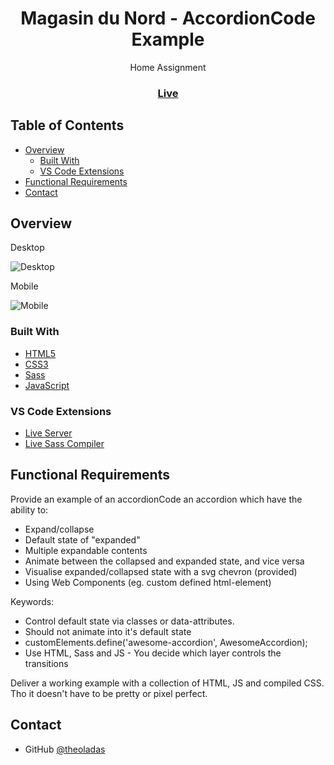 <h1 align="center">Magasin du Nord - AccordionCode Example</h1>

<div align="center">
   Home Assignment
</div>

<div align="center">
  <h3>
    <a href="https://theoladas.github.io/Magasin-AccordionCode">
      Live
    </a>
  </h3>
</div>

<!-- TABLE OF CONTENTS -->

## Table of Contents

- [Overview](#overview)
  - [Built With](#built-with)
  - [VS Code Extensions](#vs-code-extensions)
- [Functional Requirements](#functional-requirements)
- [Contact](#contact)

<!-- OVERVIEW -->

## Overview

Desktop

![Desktop](https://user-images.githubusercontent.com/67963370/173121530-16942614-0e9a-4848-b9cd-384d6676f511.png)

Mobile

![Mobile](https://user-images.githubusercontent.com/67963370/173129315-104b0821-e4e7-440d-b7fc-2ba659391f26.png)


### Built With

- [HTML5](https://developer.mozilla.org/en-US/docs/Learn/Getting_started_with_the_web/HTML_basics)
- [CSS3](https://developer.mozilla.org/en-US/docs/Web/CSS)
- [Sass](https://sass-lang.com/)
- [JavaScript](https://developer.mozilla.org/en-US/docs/Web/JavaScript)

### VS Code Extensions

- [Live Server](https://marketplace.visualstudio.com/items?itemName=ritwickdey.LiveServer)
- [Live Sass Compiler](https://marketplace.visualstudio.com/items?itemName=ritwickdey.live-sass)

## Functional Requirements

Provide an example of an accordionCode an accordion which have the ability to:

- Expand/collapse
- Default state of "expanded"
- Multiple expandable contents
- Animate between the collapsed and expanded state, and vice versa
- Visualise expanded/collapsed state with a svg chevron (provided)
- Using Web Components (eg. <awesome-accordion> custom defined html-element)

Keywords:

- Control default state via classes or data-attributes.
- Should not animate into it's default state
- customElements.define('awesome-accordion', AwesomeAccordion);
- Use HTML, Sass and JS - You decide which layer controls the transitions

Deliver a working example with a collection of HTML, JS and compiled CSS.
Tho it doesn't have to be pretty or pixel perfect.


## Contact

- GitHub [@theoladas](https://github.com/theoladas)
